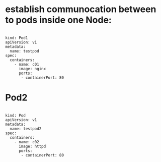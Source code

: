 # establish communocation between to pods inside one Node:
```

kind: Pod1
apiVersion: v1
metadata:
  name: testpod
spec:
  containers:
    - name: c01
      image: nginx
      ports: 
       - containerPort: 80
```
# Pod2
```

kind: Pod
apiVersion: v1
metadata:
  name: testpod2
spec:
  containers:
    - name: c02
      image: httpd
      ports: 
       - containerPort: 80
       
